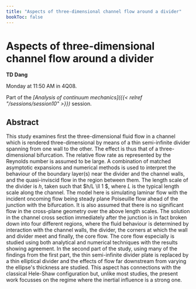 ```yaml
---
title: "Aspects of three-dimensional channel flow around a divider"
bookToc: false
---
```


# Aspects of three-dimensional channel flow around a divider

**TD Dang**

Monday at 11:50 AM in 4Q08.

Part of the *[Analysis of continuum mechanics]({{< relref "/sessions/session10" >}})* session.

## Abstract

This study examines first the three-dimensional fluid flow in a channel which is rendered three-dimensional by means of a thin semi-infinite divider spanning from one wall to the other. The effect is thus that of a three-dimensional bifurcation. The relative flow rate as represented by the Reynolds number is assumed to be large. A combination of matched asymptotic expansions and numerical methods is used to interpret the behaviour of the boundary layer(s) near the divider and the channel walls, and the quasi-inviscid flow in the region between them. The length scale of the divider is $h$, taken such that $h/L \ll 1 $, where $L$ is the typical length scale along the channel. The model here is simulating laminar flow with the incident oncoming flow being steady plane Poiseuille flow ahead of the junction with the bifurcation. It is also assumed that there is no significant flow in the cross-plane geometry over the above length scales. The solution in the channel cross section immediately after the junction is in fact broken down into four different regions, where the fluid behaviour is determined by interaction with the channel walls, the divider, the corners at which the wall and divider meet and finally, the core flow. The core flow especially is studied using both analytical and numerical techniques with the results showing agreement. In the second part of the study, using many of the findings from the first part, the thin semi-infinite divider plate is replaced by a thin elliptical divider and the effects of flow far downstream from varying the ellipse's thickness are studied. This aspect has connections with the classical Hele-Shaw configuration but, unlike most studies, the present work focusses on the regime where the inertial influence is a strong one.



